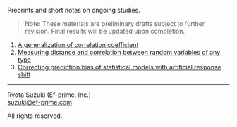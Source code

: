 Preprints and short notes on ongoing studies.
> Note: These materials are preliminary drafts subject to further revision.
> Final results will be updated upon completion.

1. [A generalization of correlation coefficient](agcc.html)
2. [Measuring distance and correlation between random variables of any type](mdc.html)
3. [Correcting prediction bias of statistical models with artificial response shift](ars.html)

---
Ryota Suzuki (Ef-prime, Inc.)\
suzuki@ef-prime.com

All rights reserved.
